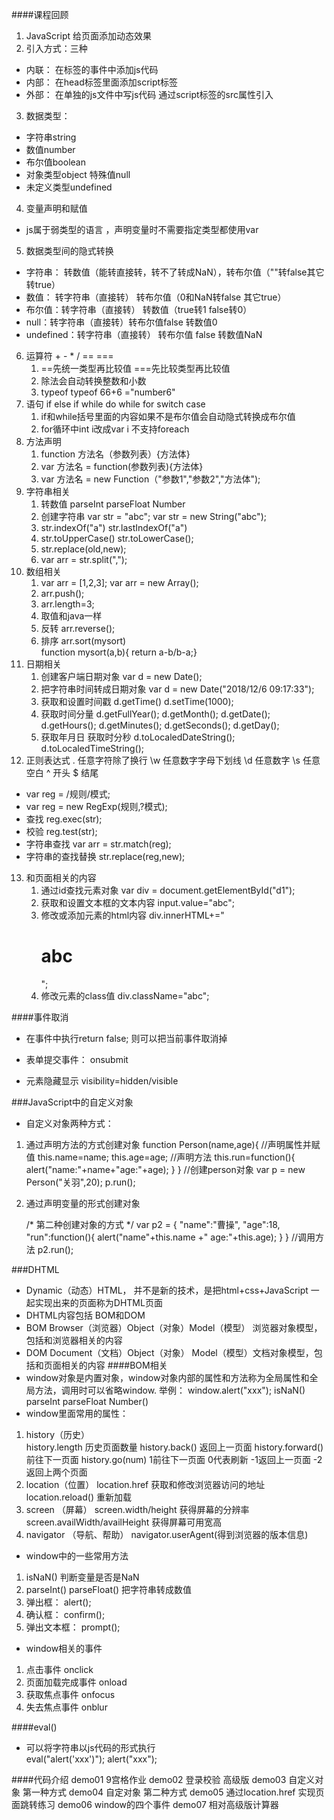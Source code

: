 ####课程回顾
1. JavaScript 给页面添加动态效果
2. 引入方式：三种
- 内联： 在标签的事件中添加js代码
- 内部： 在head标签里面添加script标签 
- 外部： 在单独的js文件中写js代码 通过script标签的src属性引入
3. 数据类型：
- 字符串string
- 数值number
- 布尔值boolean
- 对象类型object     特殊值null
- 未定义类型undefined
4. 变量声明和赋值
- js属于弱类型的语言 ，声明变量时不需要指定类型都使用var 
5. 数据类型间的隐式转换 
- 字符串： 转数值（能转直接转，转不了转成NaN），转布尔值（""转false其它转true）
- 数值： 转字符串（直接转） 转布尔值（0和NaN转false 其它true）
- 布尔值：转字符串（直接转） 转数值（true转1  false转0）
- null：转字符串（直接转）转布尔值false 转数值0
- undefined：转字符串（直接转） 转布尔值 false  转数值NaN
6. 运算符 + - * /  == ===
	1. ==先统一类型再比较值   ===先比较类型再比较值
	2. 除法会自动转换整数和小数
	3. typeof    typeof 66+6 ="number6"
7. 语句 if else if  while   do while  for  switch  case
	1. if和while括号里面的内容如果不是布尔值会自动隐式转换成布尔值
	2. for循环中int i改成var i 不支持foreach
8. 方法声明
	1. function 方法名（参数列表）{方法体}
	2. var 方法名 = function(参数列表){方法体}
	3. var 方法名 = new Function（"参数1","参数2","方法体");
9. 字符串相关
	1. 转数值  parseInt   parseFloat   Number
	2. 创建字符串 var str = "abc";  var str = new String("abc");
	3. str.indexOf("a")  str.lastIndexOf("a")
	4. str.toUpperCase()   str.toLowerCase();
	5. str.replace(old,new);
	6. var arr = str.split(","); 
10. 数组相关
	1.  var arr = [1,2,3];  var arr = new Array();
	2. arr.push();	
	3. arr.length=3;
	4. 取值和java一样
	5. 反转 arr.reverse();
	6. 排序 arr.sort(mysort)  
		function mysort(a,b){ return a-b/b-a;}
11. 日期相关
	1. 创建客户端日期对象
		var d = new Date();
	2. 把字符串时间转成日期对象
		var d  = new Date("2018/12/6 09:17:33");
	3. 获取和设置时间戳
		d.getTime()   d.setTime(1000);
	4. 获取时间分量 
		d.getFullYear();
		d.getMonth();
		d.getDate();
		d.getHours();
		d.getMinutes();
		d.getSeconds();
		d.getDay();
	5. 获取年月日    获取时分秒
		d.toLocaledDateString();
		d.toLocaledTimeString();
12. 正则表达式
. 任意字符除了换行
\w 任意数字字母下划线
\d 任意数字
\s 任意空白
^ 开头
$ 结尾
- var reg = /规则/模式;
- var reg = new RegExp(规则,?模式);
- 查找  reg.exec(str);
- 校验  reg.test(str);
- 字符串查找 var arr = str.match(reg);
- 字符串的查找替换  str.replace(reg,new);

13. 和页面相关的内容
	1. 通过id查找元素对象
		var div = document.getElementById("d1");
	2. 获取和设置文本框的文本内容
		input.value="abc";
	3. 修改或添加元素的html内容
		div.innerHTML+="<h1>abc</h1>";
	4. 修改元素的class值
		div.className="abc";


####事件取消
- 在事件中执行return false; 则可以把当前事件取消掉

- 表单提交事件： onsubmit

- 元素隐藏显示
	visibility=hidden/visible

###JavaScript中的自定义对象

- 自定义对象两种方式：
1. 通过声明方法的方式创建对象
	function Person(name,age){
		//声明属性并赋值
		this.name=name;
		this.age=age;
		//声明方法
		this.run=function(){
			alert("name:"+name+"age:"+age);
		}
	}
	//创建person对象
	var p = new Person("关羽",20);
	p.run();
2. 通过声明变量的形式创建对象

	/* 第二种创建对象的方式 */
	var p2 = {
			"name":"曹操",
			"age":18,
			"run":function(){
				alert("name"+this.name
						+" age:"+this.age);
			}
	}
	//调用方法
	p2.run();


###DHTML
- Dynamic（动态）HTML， 并不是新的技术，是把html+css+JavaScript 一起实现出来的页面称为DHTML页面 
- DHTML内容包括 BOM和DOM 
- BOM Browser（浏览器）Object（对象）Model（模型） 浏览器对象模型，包括和浏览器相关的内容
- DOM Document（文档）Object（对象） Model（模型）文档对象模型，包括和页面相关的内容
####BOM相关
- window对象是内置对象，window对象内部的属性和方法称为全局属性和全局方法，调用时可以省略window.
	举例：     window.alert("xxx");
			isNaN()    parseInt  parseFloat   Number()
- window里面常用的属性：
1. history（历史）    
	history.length  历史页面数量
	history.back()  返回上一页面
	history.forward() 前往下一页面
	history.go(num) 1前往下一页面 0代表刷新 -1返回上一页面 -2返回上两个页面
2. location（位置）
	location.href   获取和修改浏览器访问的地址
	location.reload()  重新加载
3. screen （屏幕）
	screen.width/height 获得屏幕的分辨率
	screen.availWidth/availHeight 获得屏幕可用宽高
4. navigator （导航、帮助）
	navigator.userAgent(得到浏览器的版本信息)
- window中的一些常用方法
1. isNaN() 判断变量是否是NaN
2. parseInt() parseFloat() 把字符串转成数值
3. 弹出框： alert();
4. 确认框： confirm();
5. 弹出文本框： prompt();
- window相关的事件
1. 点击事件  onclick
2. 页面加载完成事件 onload
3. 获取焦点事件 onfocus
4. 失去焦点事件 onblur

####eval()
- 可以将字符串以js代码的形式执行  
eval("alert('xxx')");
alert("xxx");

####代码介绍
demo01 9宫格作业
demo02 登录校验 高级版
demo03 自定义对象 第一种方式
demo04 自定对象 第二种方式
demo05 通过location.href 实现页面跳转练习
demo06 window的四个事件
demo07 相对高级版计算器














